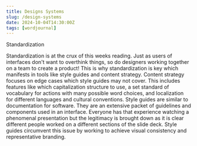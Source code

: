 ```yaml
---
title: Designs Systems
slug: /design-systems
date: 2024-10-04T14:30:00Z
tags: [wordjournal]
---
```

Standardization

Standardization is at the crux of this weeks reading. Just as users of interfaces don't want to overthink things, so do designers working together on a team to create a product! This is why standardization is key which manifests in tools like style guides and content strategy. Content strategy focuses on edge cases which style guides may not cover. This includes features like which capitalization structure to use, a set standard of vocabulary for actions with many possible word choices, and localization for different languages and cultural conventions. Style guides are similar to documentation for software. They are an extensive packet of guidelines and components used in an interface. Everyone has that experience watching a phenomenal presentation but the legitimacy is brought down as it is clear different people worked on a different sections of the slide deck. Style guides circumvent this issue by working to achieve visual consistency and representative branding. 

